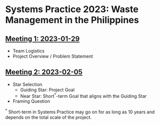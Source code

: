 # Systems Practice 2023: Waste Management in the Philippines
## [Meeting 1: 2023-01-29](./Meeting-01/)
- Team Logistics
- Project Overview / Problem Statement
## [Meeting 2: 2023-02-05](./Meeting-02/)
- Star Selection
    - Guiding Star: Project Goal
    - Near Star: Short<sup>*</sup>-term Goal that aligns with the Guiding Star
- Framing Question

<sup>*</sup> Short-term in Systems Practice may go on for as long as 10 years
and depends on the total scale of the project.